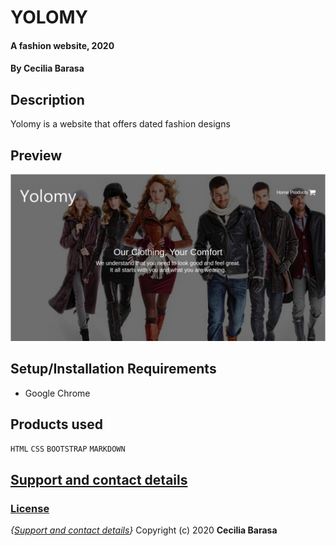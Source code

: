# YOLOMY
#### A fashion website, 2020
#### By **Cecilia Barasa**
## Description
Yolomy is a website that offers dated fashion designs
## Preview
![](shot.png)
## Setup/Installation Requirements
* Google Chrome
## Products used 
`HTML`
`CSS`
`BOOTSTRAP`
`MARKDOWN`
## [Support and contact details](https://www.linkedin.com/in/cecilia-barasa-4a8311195/)
### [License](https://github.com/cecibarasa/yolomy/blob/master/license.md)
*{[Support and contact details](https://www.linkedin.com/in/cecilia-barasa-4a8311195/)}*
Copyright (c) 2020 **Cecilia Barasa**
